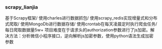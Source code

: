 ### scrapy_lianjia
基于Scrapy框架/ 使用charles进行数据抓包/ 使用scrapy_redis实现增量式和分布式爬取/ 使用MongoDb进行数据存储/ 使用crontab在每天凌晨定时执行爬虫任务/ 每日爬取数据量5w+
项目难度在于请求头的authorization参数进行了js加密。解决方法：分析微信小程序接口，逆向解析js加密参数，使用python语法生成加密参数
